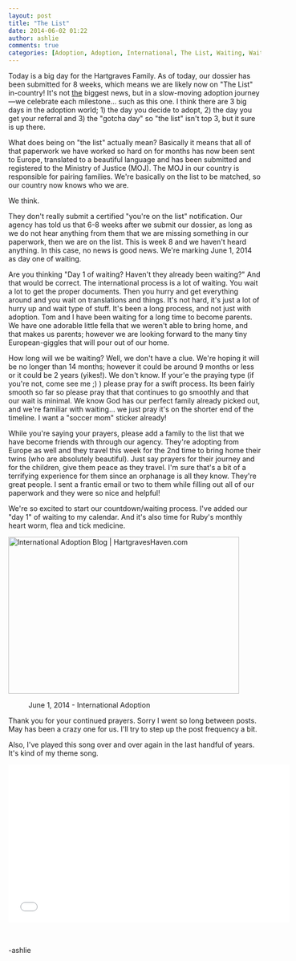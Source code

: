 ```yaml
---
layout: post
title: "The List"
date: 2014-06-02 01:22
author: ashlie
comments: true
categories: [Adoption, Adoption, International, The List, Waiting, Waiting]
---
```

Today is a big day for the Hartgraves Family. As of today, our dossier has been submitted for 8 weeks, which means we are likely now on "The List" in-country! It's not <span style="text-decoration: underline;">the</span> biggest news, but in a slow-moving adoption journey—we celebrate each milestone... such as this one. I think there are 3 big days in the adoption world; 1) the day you decide to adopt, 2) the day you get your referral and 3) the "gotcha day" so "the list" isn't top 3, but it sure is up there.

What does being on "the list" actually mean? Basically it means that all of that paperwork we have worked so hard on for months has now been sent to Europe, translated to a beautiful language and has been submitted and registered to the Ministry of Justice (MOJ). The MOJ in our country is responsible for pairing families. We're basically on the list to be matched, so our country now knows who we are.

We think.

They don't really submit a certified "you're on the list" notification. Our agency has told us that 6-8 weeks after we submit our dossier, as long as we do not hear anything from them that we are missing something in our paperwork, then we are on the list. This is week 8 and we haven't heard anything. In this case, no news is good news. We're marking June 1, 2014 as day one of waiting.

Are you thinking "Day 1 of waiting? Haven't they already been waiting?" And that would be correct. The international process is a lot of waiting. You wait a lot to get the proper documents. Then you hurry and get everything around and you wait on translations and things. It's not hard, it's just a lot of hurry up and wait type of stuff. It's been a long process, and not just with adoption. Tom and I have been waiting for a long time to become parents. We have one adorable little fella that we weren't able to bring home, and that makes us parents; however we are looking forward to the many tiny European-giggles that will pour out of our home.

How long will we be waiting? Well, we don't have a clue. We're hoping it will be no longer than 14 months; however it could be around 9 months or less or it could be 2 years (yikes!). We don't know. If your'e the praying type (if you're not, come see me ;) ) please pray for a swift process. Its been fairly smooth so far so please pray that that continues to go smoothly and that our wait is minimal. We know God has our perfect family already picked out, and we're familiar with waiting... we just pray it's on the shorter end of the timeline. I want a "soccer mom" sticker already!

While you're saying your prayers, please add a family to the list that we have become friends with through our agency. They're adopting from Europe as well and they travel this week for the 2nd time to bring home their twins (who are absolutely beautiful). Just say prayers for their journey and for the children, give them peace as they travel. I'm sure that's a bit of a terrifying experience for them since an orphanage is all they know. They're great people. I sent a frantic email or two to them while filling out all of our paperwork and they were so nice and helpful!

We're so excited to start our countdown/waiting process. I've added our "day 1" of waiting to my calendar. And it's also time for Ruby's monthly heart worm, flea and tick medicine.

<dl class="wp-caption alignnone" id="attachment_412" style="width: 470px;"><dt class="wp-caption-dt" style="display: inline !important;"><a href="http://hartgraveshaven.com/wp-content/uploads/2014/06/Screen-shot-2014-06-01-at-8.45.32-PM.png"><img class="size-full wp-image-412" alt="International Adoption Blog | HartgravesHaven.com" src="http://hartgraveshaven.com/wp-content/uploads/2014/06/Screen-shot-2014-06-01-at-8.45.32-PM.png" width="460" height="313" /></a></dt></dl><dl class="wp-caption alignnone" id="attachment_412" style="width: 470px;"><dd class="wp-caption-dd">June 1, 2014 - International Adoption</dd></dl>Thank you for your continued prayers. Sorry I went so long between posts. May has been a crazy one for us. I'll try to step up the post frequency a bit.

Also, I've played this song over and over again in the last handful of years. It's kind of my theme song.
<iframe src="//www.youtube.com/embed/q0F2pyZyjdo" height="315" width="560" allowfullscreen="" frameborder="0"></iframe>

&nbsp;

<span style="line-height: 1.5em;">-ashlie</span>

&nbsp;
